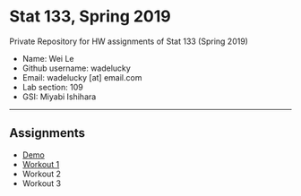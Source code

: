 # Stat 133, Spring 2019

Private Repository for HW assignments of Stat 133 (Spring 2019)

- Name: Wei Le
- Github username: wadelucky
- Email: wadelucky [at] email.com
- Lab section: 109
- GSI: Miyabi Ishihara

-----

## Assignments

- [Demo](demo)
- [Workout 1](workout1)
- Workout 2
- Workout 3


